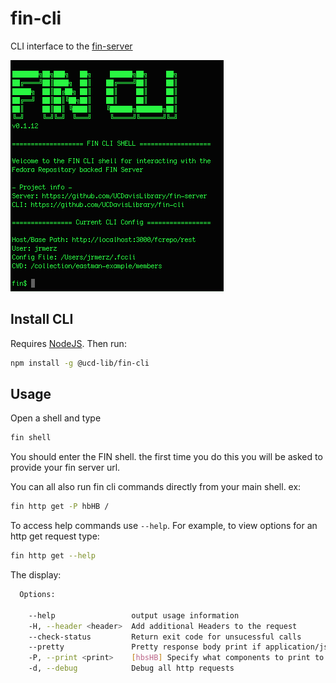 # fin-cli
CLI interface to the [fin-server](https://github.com/UCDavisLibrary/fin-server)

![Screenshoot](screenshot.png)

## Install CLI

Requires [NodeJS](https://nodejs.org/en/download/).  Then run:

```bash
npm install -g @ucd-lib/fin-cli
```
## Usage

Open a shell and type

```bash
fin shell
```

You should enter the FIN shell.  the first time you do this
you will be asked to provide your fin server url.

You can all also run fin cli commands directly from your main shell.  ex:

```bash
fin http get -P hbHB /
```

To access help commands use `--help`.  For example, to view options for an http get request type:

```bash
fin http get --help
```

The display:

```bash
  Options:

    --help                 output usage information
    -H, --header <header>  Add additional Headers to the request
    --check-status         Return exit code for unsucessful calls
    --pretty               Pretty response body print if application/json or application/ld+json
    -P, --print <print>    [hbsHB] Specify what components to print to user. Value should be any combination of hbsHB where: H=request headers, B=request body,h=response headers, b=response body and s=response HTTP status code
    -d, --debug            Debug all http requests
```

